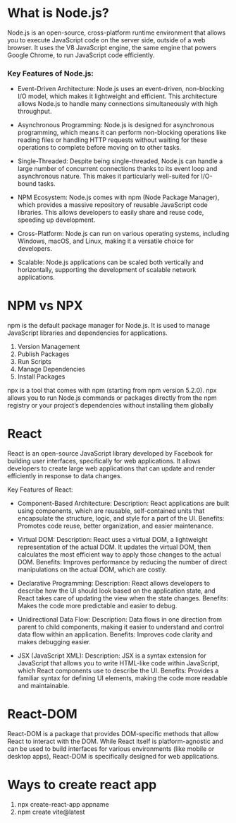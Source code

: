 # What is Node.js?

Node.js is an open-source, cross-platform runtime environment that allows you to execute JavaScript code on the server side, outside of a web browser. It uses the V8 JavaScript engine, the same engine that powers Google Chrome, to run JavaScript code efficiently.

### Key Features of Node.js:

- Event-Driven Architecture: Node.js uses an event-driven, non-blocking I/O model, which makes it lightweight and efficient. This architecture allows Node.js to handle many connections simultaneously with high throughput.

- Asynchronous Programming: Node.js is designed for asynchronous programming, which means it can perform non-blocking operations like reading files or handling HTTP requests without waiting for these operations to complete before moving on to other tasks.

- Single-Threaded: Despite being single-threaded, Node.js can handle a large number of concurrent connections thanks to its event loop and asynchronous nature. This makes it particularly well-suited for I/O-bound tasks.

- NPM Ecosystem: Node.js comes with npm (Node Package Manager), which provides a massive repository of reusable JavaScript code libraries. This allows developers to easily share and reuse code, speeding up development.

- Cross-Platform: Node.js can run on various operating systems, including Windows, macOS, and Linux, making it a versatile choice for developers.

- Scalable: Node.js applications can be scaled both vertically and horizontally, supporting the development of scalable network applications.

# NPM vs NPX

npm is the default package manager for Node.js. It is used to manage JavaScript libraries and dependencies for applications.

1. Version Management
2. Publish Packages
3. Run Scripts
4. Manage Dependencies
5. Install Packages

npx is a tool that comes with npm (starting from npm version 5.2.0). npx allows you to run Node.js commands or packages directly from the npm registry or your project’s dependencies without installing them globally

# React

React is an open-source JavaScript library developed by Facebook for building user interfaces, specifically for web applications. It allows developers to create large web applications that can update and render efficiently in response to data changes.

Key Features of React:

- Component-Based Architecture:
  Description: React applications are built using components, which are reusable, self-contained units that encapsulate the structure, logic, and style for a part of the UI.
  Benefits: Promotes code reuse, better organization, and easier maintenance.

- Virtual DOM:
  Description: React uses a virtual DOM, a lightweight representation of the actual DOM. It updates the virtual DOM, then calculates the most efficient way to apply those changes to the actual DOM.
  Benefits: Improves performance by reducing the number of direct manipulations on the actual DOM, which are costly.
- Declarative Programming:
  Description: React allows developers to describe how the UI should look based on the application state, and React takes care of updating the view when the state changes.
  Benefits: Makes the code more predictable and easier to debug.
- Unidirectional Data Flow:
  Description: Data flows in one direction from parent to child components, making it easier to understand and control data flow within an application.
  Benefits: Improves code clarity and makes debugging easier.
- JSX (JavaScript XML):
  Description: JSX is a syntax extension for JavaScript that allows you to write HTML-like code within JavaScript, which React components use to describe the UI.
  Benefits: Provides a familiar syntax for defining UI elements, making the code more readable and maintainable.

# React-DOM

React-DOM is a package that provides DOM-specific methods that allow React to interact with the DOM. While React itself is platform-agnostic and can be used to build interfaces for various environments (like mobile or desktop apps), React-DOM is specifically designed for web applications.

# Ways to create react app

1. npx create-react-app appname
2. npm create vite@latest
